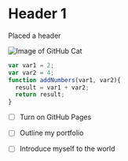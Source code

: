 # Header 1
Placed a header

![Image of GitHub Cat](https://qph.cf2.quoracdn.net/main-qimg-729a22aba98d1235fdce4883accaf81e)

``` javascript
var var1 = 2;
var var2 = 4;
function addNumbers(var1, var2){
  result = var1 + var2;
  return result;
}
```
- [ ] Turn on GitHub Pages
- [ ] Outline my portfolio
- [ ] Introduce myself to the world


